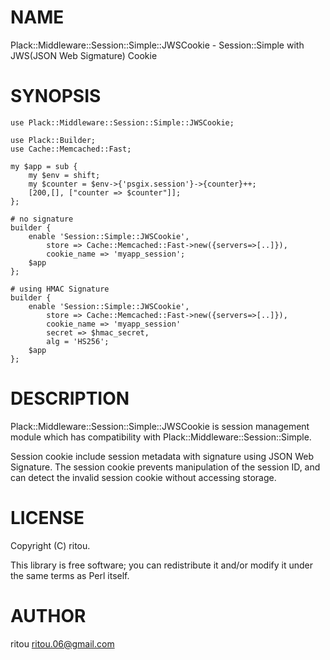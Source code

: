 # NAME

Plack::Middleware::Session::Simple::JWSCookie - Session::Simple with JWS(JSON Web Sigmature) Cookie

# SYNOPSIS

    use Plack::Middleware::Session::Simple::JWSCookie;

    use Plack::Builder;
    use Cache::Memcached::Fast;

    my $app = sub {
        my $env = shift;
        my $counter = $env->{'psgix.session'}->{counter}++;
        [200,[], ["counter => $counter"]];
    };

    # no signature
    builder {
        enable 'Session::Simple::JWSCookie',
            store => Cache::Memcached::Fast->new({servers=>[..]}),
            cookie_name => 'myapp_session';
        $app
    };

    # using HMAC Signature
    builder {
        enable 'Session::Simple::JWSCookie',
            store => Cache::Memcached::Fast->new({servers=>[..]}),
            cookie_name => 'myapp_session'
            secret => $hmac_secret,
            alg = 'HS256';
        $app
    };

# DESCRIPTION

Plack::Middleware::Session::Simple::JWSCookie is session management module
which has compatibility with Plack::Middleware::Session::Simple.

Session cookie include session metadata with signature using JSON Web Signature.
The session cookie prevents manipulation of the session ID,
and can detect the invalid session cookie without accessing storage.

# LICENSE

Copyright (C) ritou.

This library is free software; you can redistribute it and/or modify
it under the same terms as Perl itself.

# AUTHOR

ritou <ritou.06@gmail.com>
